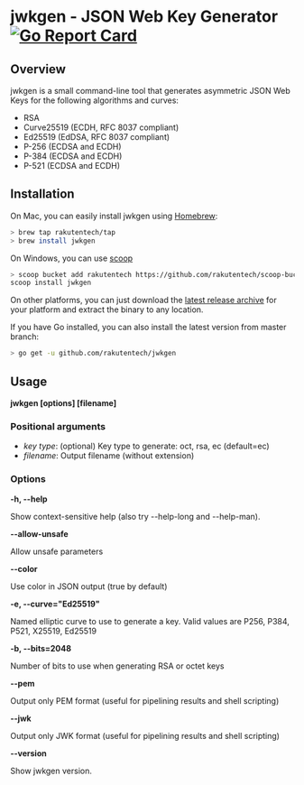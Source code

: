 # jwkgen - JSON Web Key Generator [![Go Report Card](https://goreportcard.com/badge/github.com/rakutentech/jwkgen)](https://goreportcard.com/report/github.com/rakutentech/jwkgen)

## Overview

jwkgen is a small command-line tool that generates asymmetric JSON Web Keys for the
following algorithms and curves:

* RSA
* Curve25519 (ECDH, RFC 8037 compliant)
* Ed25519 (EdDSA, RFC 8037 compliant)
* P-256 (ECDSA and ECDH)
* P-384 (ECDSA and ECDH)
* P-521 (ECDSA and ECDH)

## Installation


On Mac, you can easily install jwkgen using [Homebrew](https://brew.sh/):
```sh
> brew tap rakutentech/tap
> brew install jwkgen
```

On Windows, you can use [scoop](https://scoop.sh/)
```sh
> scoop bucket add rakutentech https://github.com/rakutentech/scoop-bucket.git
scoop install jwkgen
```

On other platforms, you can just download the [latest release
archive](https://github.com/rakutentech/jwkgen/releases/latest) for your
platform and extract the binary to any location.

If you have Go installed, you can also install the latest version from master
branch:
```sh
> go get -u github.com/rakutentech/jwkgen
```

## Usage

**jwkgen [options] <key type> [filename]**

### Positional arguments
* *key type*: (optional) Key type to generate: oct, rsa, ec (default=ec)
* *filename*: Output filename (without extension)

### Options

**-h, --help**

Show context-sensitive help (also try --help-long and --help-man).

**--allow-unsafe**

Allow unsafe parameters

**--color**

Use color in JSON output (true by default)

**-e, --curve="Ed25519"**

Named elliptic curve to use to generate a key. Valid values are P256, P384, P521, X25519, Ed25519

**-b, --bits=2048**

Number of bits to use when generating RSA or octet keys

**--pem**

Output only PEM format (useful for pipelining results and shell scripting)

**--jwk**

Output only JWK format (useful for pipelining results and shell scripting)

**--version**

Show jwkgen version.
